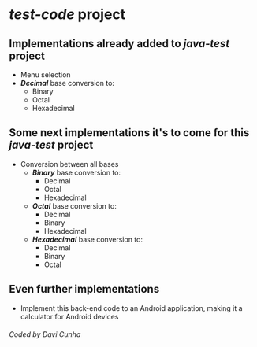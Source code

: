 # _test-code_ project
## Implementations already added to _java-test_ project
* Menu selection
* _**Decimal**_ base conversion to:
    * Binary
    * Octal
    * Hexadecimal

## Some next implementations it's to come for this _java-test_ project
* Conversion between all bases
    * _**Binary**_ base conversion to:
        * Decimal
        * Octal
        * Hexadecimal
    * _**Octal**_ base conversion to:
        * Decimal
        * Binary
        * Hexadecimal
    * _**Hexadecimal**_ base conversion to:
        * Decimal
        * Binary
        * Octal

## Even further implementations
 * Implement this back-end code to an Android application, making it a calculator for Android devices


###### Coded by Davi Cunha
